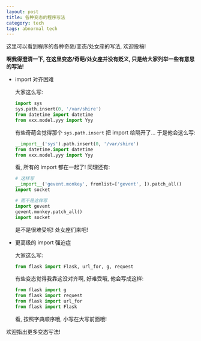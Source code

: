 ```yaml
---
layout: post
title: 各种变态的程序写法
category: tech
tags: abnormal tech
---
```


这里可以看到程序的各种奇葩/变态/处女座的写法, 欢迎投稿!

**啊我得澄清一下, 在这里变态/奇葩/处女座并没有贬义, 只是给大家列举一些有意思的写法!**

* import 对齐困难

    大家这么写:
    
    ```python
    import sys
    sys.path.insert(0, '/var/shire')
    from datetime import datetime
    from xxx.model.yyy import Yyy
    ```
    
    有些奇葩会觉得那个 `sys.path.insert` 把 import 给隔开了... 于是他会这么写:
    
    ```python
    __import__('sys').path.insert(0, '/var/shire')
    from datetime.import datetime
    from xxx.model.yyy import Yyy
    ```
    
    看, 所有的 import 都在一起了! 同理还有:
    
    ```python
    # 这样写
    __import__('gevent.monkey', fromlist=['gevent', ]).patch_all()
    import socket
    
    # 而不是这样写
    import gevent
    gevent.monkey.patch_all()
    import socket
    ```
    
    是不是很难受呢! 处女座们来吧!

* 更高级的 import 强迫症

    大家这么写:

    ```python
    from flask import Flask, url_for, g, request
    ```

    有些变态觉得我靠这没对齐啊, 好难受哦, 他会写成这样:

    ```python
    from flask import g
    from flask import request
    from flask import url_for
    from flask import Flask
    ```

    看, 按照字典顺序哦, 小写在大写前面哦!

欢迎指出更多变态写法!
